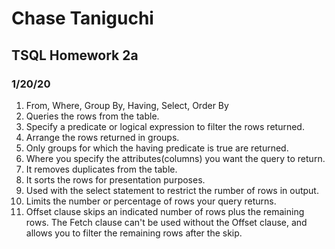 # Chase Taniguchi	
## TSQL Homework 2a
### 1/20/20


1. From, Where, Group By, Having, Select, Order By
1. Queries the rows from the table.
1. Specify a predicate or logical expression to filter the rows returned.
1. Arrange the rows returned in groups.
1. Only groups for which the having predicate is true are returned. 
1. Where you specify the attributes(columns) you want the query to return.
1. It removes duplicates from the table.
1. It sorts the rows for presentation purposes.
1. Used with the select statement to restrict the rumber of rows in output.
1. Limits the number or percentage of rows your query returns.
1. Offset clause skips an indicated number of rows plus the remaining rows. 
The Fetch clause can't be used without the Offset clause, and allows you to filter the remaining rows
after the skip.
